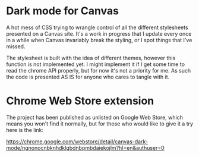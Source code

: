# Dark mode for Canvas

A hot mess of CSS trying to wrangle control of all the different stylesheets presented on a Canvas site. It's a work in progress that I update every once in a while when Canvas invariably break the styling, or I spot things that I've missed. 

The stylesheet is built with the idea of different themes, however this function is not implemented yet. I might implement it if I get some time to read the chrome API properly, but for now it's not a priority for me. As such the code is presented AS IS for anyone who cares to tangle with it.

# Chrome Web Store extension
The project has been published as unlisted on Google Web Store, which means you won't find it normally, but for those who would like to give it a try here is the link:

https://chrome.google.com/webstore/detail/canvas-dark-mode/ngnonocnbknhdklgbdnbpmbdaiekojlm?hl=en&authuser=0
